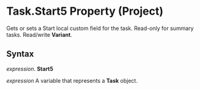 
# Task.Start5 Property (Project)

Gets or sets a Start local custom field for the task. Read-only for summary tasks. Read/write  **Variant**.


## Syntax

 _expression_. **Start5**

 _expression_ A variable that represents a **Task** object.

